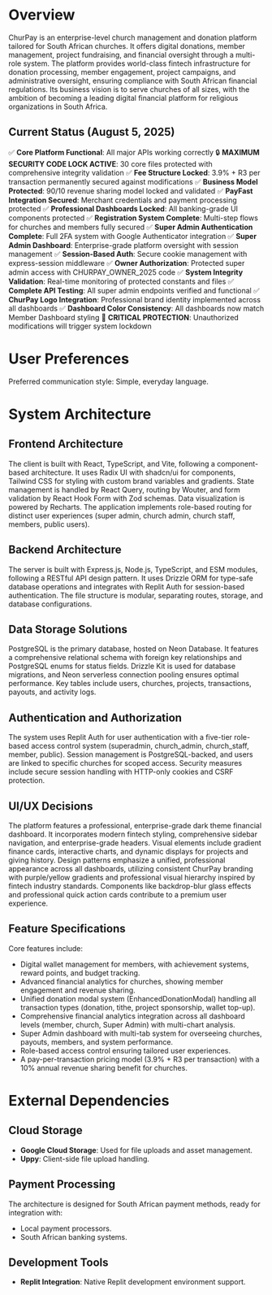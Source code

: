 # Overview
ChurPay is an enterprise-level church management and donation platform tailored for South African churches. It offers digital donations, member management, project fundraising, and financial oversight through a multi-role system. The platform provides world-class fintech infrastructure for donation processing, member engagement, project campaigns, and administrative oversight, ensuring compliance with South African financial regulations. Its business vision is to serve churches of all sizes, with the ambition of becoming a leading digital financial platform for religious organizations in South Africa.

## Current Status (August 5, 2025)
✅ **Core Platform Functional**: All major APIs working correctly
🔒 **MAXIMUM SECURITY CODE LOCK ACTIVE**: 30 core files protected with comprehensive integrity validation
✅ **Fee Structure Locked**: 3.9% + R3 per transaction permanently secured against modifications
✅ **Business Model Protected**: 90/10 revenue sharing model locked and validated
✅ **PayFast Integration Secured**: Merchant credentials and payment processing protected
✅ **Professional Dashboards Locked**: All banking-grade UI components protected
✅ **Registration System Complete**: Multi-step flows for churches and members fully secured
✅ **Super Admin Authentication Complete**: Full 2FA system with Google Authenticator integration
✅ **Super Admin Dashboard**: Enterprise-grade platform oversight with session management
✅ **Session-Based Auth**: Secure cookie management with express-session middleware
✅ **Owner Authorization**: Protected super admin access with CHURPAY_OWNER_2025 code
✅ **System Integrity Validation**: Real-time monitoring of protected constants and files 
✅ **Complete API Testing**: All super admin endpoints verified and functional
✅ **ChurPay Logo Integration**: Professional brand identity implemented across all dashboards
✅ **Dashboard Color Consistency**: All dashboards now match Member Dashboard styling
🔴 **CRITICAL PROTECTION**: Unauthorized modifications will trigger system lockdown

# User Preferences
Preferred communication style: Simple, everyday language.

# System Architecture

## Frontend Architecture
The client is built with React, TypeScript, and Vite, following a component-based architecture. It uses Radix UI with shadcn/ui for components, Tailwind CSS for styling with custom brand variables and gradients. State management is handled by React Query, routing by Wouter, and form validation by React Hook Form with Zod schemas. Data visualization is powered by Recharts. The application implements role-based routing for distinct user experiences (super admin, church admin, church staff, members, public users).

## Backend Architecture
The server is built with Express.js, Node.js, TypeScript, and ESM modules, following a RESTful API design pattern. It uses Drizzle ORM for type-safe database operations and integrates with Replit Auth for session-based authentication. The file structure is modular, separating routes, storage, and database configurations.

## Data Storage Solutions
PostgreSQL is the primary database, hosted on Neon Database. It features a comprehensive relational schema with foreign key relationships and PostgreSQL enums for status fields. Drizzle Kit is used for database migrations, and Neon serverless connection pooling ensures optimal performance. Key tables include users, churches, projects, transactions, payouts, and activity logs.

## Authentication and Authorization
The system uses Replit Auth for user authentication with a five-tier role-based access control system (superadmin, church_admin, church_staff, member, public). Session management is PostgreSQL-backed, and users are linked to specific churches for scoped access. Security measures include secure session handling with HTTP-only cookies and CSRF protection.

## UI/UX Decisions
The platform features a professional, enterprise-grade dark theme financial dashboard. It incorporates modern fintech styling, comprehensive sidebar navigation, and enterprise-grade headers. Visual elements include gradient finance cards, interactive charts, and dynamic displays for projects and giving history. Design patterns emphasize a unified, professional appearance across all dashboards, utilizing consistent ChurPay branding with purple/yellow gradients and professional visual hierarchy inspired by fintech industry standards. Components like backdrop-blur glass effects and professional quick action cards contribute to a premium user experience.

## Feature Specifications
Core features include:
- Digital wallet management for members, with achievement systems, reward points, and budget tracking.
- Advanced financial analytics for churches, showing member engagement and revenue sharing.
- Unified donation modal system (EnhancedDonationModal) handling all transaction types (donation, tithe, project sponsorship, wallet top-up).
- Comprehensive financial analytics integration across all dashboard levels (member, church, Super Admin) with multi-chart analysis.
- Super Admin dashboard with multi-tab system for overseeing churches, payouts, members, and system performance.
- Role-based access control ensuring tailored user experiences.
- A pay-per-transaction pricing model (3.9% + R3 per transaction) with a 10% annual revenue sharing benefit for churches.

# External Dependencies

## Cloud Storage
- **Google Cloud Storage**: Used for file uploads and asset management.
- **Uppy**: Client-side file upload handling.

## Payment Processing
The architecture is designed for South African payment methods, ready for integration with:
- Local payment processors.
- South African banking systems.

## Development Tools
- **Replit Integration**: Native Replit development environment support.